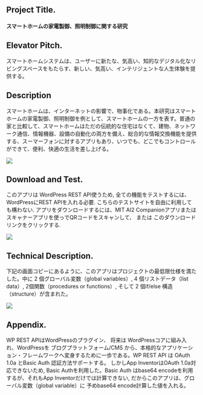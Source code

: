 ## Project Title.

#### スマートホームの家電製御、照明制御に関する研究

## Elevator Pitch.
スマートホームシステムは、ユーザーに新たな、気高い、知的なデジタル化なリビングスペースをもたらす、新しい、気高い、インテリジェントな人生体験を提供する。
## Description

スマートホームは、インターネットの影響で、物事化である。本研究はスマートホームの家電製御、照明制御を例として、スマートホームの一方を表す。普通の家と比較して、スマートホームはただの伝統的な住宅はなくて、建物、ネットワーク通信、情報機器、設備の自動化の両方を備え、総合的な情報交換機能を提供する、スーマーフォンに対するアプリもあり、いつでも、どこでもコントロールができて、便利、快適の生活を差し上げる。



![](./Picture/smarthome1.png)

## Download and Test.
このアプリは WordPress REST API使うため, 全ての機能をテストするには、WordPressにREST APIを入れる必要. こちらのテストサイトを自由に利用しても構わない. アプリをダウンロードするには、MIT AI2 Companionアプリまたはスキャナーアプリを使っでQRコードをスキャンして、 または このダウンロードリンクをクリックする.

![](./Picture/apkdownload-1.png)

## Technical Description.
下記の画面コピーにあるように、このアプリはプロジェクトの最低限仕様を満たした。中に 2 個グローバル変数（global variables）, 4 個リストデータ（list data）, 2個関数（procedures or functions）, そして 2 個if/else 構造（structure）が含まれた。

![](./Picture/blocksview.png)

## Appendix.
WP REST APIはWordPressのプラグイン、 将来は WordPressコアに組み入れ、WordPressを ブログプラットフォーム/CMS から、本格的なアプリケーション・フレームワークへ変身するために一歩である。WP REST API は OAuth 1.0a とBasic Auth 認証方法サポートする。 しかしApp InventorはOAuth 1.0a対応できないため, Basic Authを利用した。Basic Auth はbase64 encodeを利用するが、それもApp Inventorだけでは計算できない, だからこのアプリは、グローバル変数（global variable）に 予めbase64 encode計算した値を入れる。

